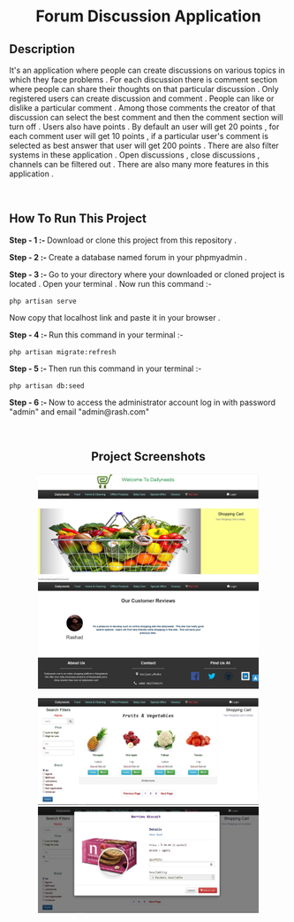 <h1 align="center">Forum Discussion Application</h1>

## Description

<p>It's an application where people can create discussions on various topics in which they face problems . For each discussion there is comment section where people can share their thoughts on that particular discussion . Only registered users can create discussion and comment . People can like or dislike a particular comment . Among those comments the creator of that discussion can select the best comment and then the comment section will turn off . Users also have points . By default an user will get 20 points , for each comment user will get 10 points , if a particular user's comment is selected as best answer that user will get 200 points . There are also filter systems in these application . Open discussions , close discussions , channels can be filtered out . There are also many more features in this application . </p>
<br>

## How To Run This Project

<p><b> Step - 1 :- </b> Download or clone this project from this repository . </p>

<p><b> Step - 2 :- </b> Create a database named forum in your phpmyadmin .</p>

<p><b> Step - 3 :- </b> Go to your directory where your downloaded or cloned project is located . Open your terminal . Now run this command :- </p>

```
php artisan serve
```
Now copy that localhost link and paste it in your browser .

<p><b> Step - 4 :- </b> Run this command in your terminal :-  </p>

```
php artisan migrate:refresh 
```

<p><b> Step - 5 :- </b> Then run this command in your terminal :- </p>

```
php artisan db:seed
```

<p><b> Step - 6 :- </b> Now to access the administrator account log in with password "admin" and email "admin@rash.com" </p>
<br>


<h2 align="center">Project Screenshots</h2>

<p align="center">
  <img src="images/dal1.JPG" width="400">
  <img src="images/dal2.JPG" width="400">
</p>

<p align="center">
  <img src="images/dal4.JPG" width="400">
  <img src="images/dal5.JPG" width="400">
</p>  
